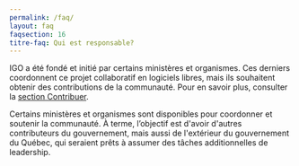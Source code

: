```yaml
---
permalink: /faq/
layout: faq
faqsection: 16
titre-faq: Qui est responsable? 
---
```


IGO a été fondé et initié par certains ministères et organismes. Ces derniers coordonnent ce projet collaboratif en logiciels libres, mais ils souhaitent obtenir des contributions de la communauté. Pour en savoir plus, consulter la  [section Contribuer](/site-web/contribuer).

Certains ministères et organismes sont disponibles pour coordonner et soutenir la communauté. À terme, l’objectif est d'avoir d'autres contributeurs du gouvernement, mais aussi de l'extérieur du gouvernement du Québec, qui seraient prêts à assumer des tâches additionnelles de leadership.
